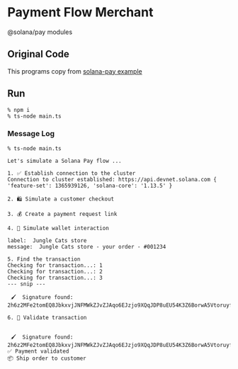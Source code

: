 # Payment Flow Merchant
@solana/pay modules

## Original Code
This programs copy from [solana-pay example](https://github.com/solana-labs/solana-pay/tree/master/core)

## Run
```
% npm i
% ts-node main.ts
```

### Message Log
```
% ts-node main.ts

Let's simulate a Solana Pay flow ...

1. ✅ Establish connection to the cluster
Connection to cluster established: https://api.devnet.solana.com { 'feature-set': 1365939126, 'solana-core': '1.13.5' }

2. 🛍 Simulate a customer checkout

3. 💰 Create a payment request link

4. 🔐 Simulate wallet interaction

label:  Jungle Cats store
message:  Jungle Cats store - your order - #001234

5. Find the transaction
Checking for transaction...: 1
Checking for transaction...: 2
Checking for transaction...: 3
--- snip ---

 🖌  Signature found:  2h6z2MFe2tomEQ8JbkxvjJNFMWkZJvZJAqo6EJzjo9XQqJDP8uEU54K3Z6BorwA5Vtoruyfny3gA5PokNtPNyiF5

6. 🔗 Validate transaction


 🖌  Signature found:  2h6z2MFe2tomEQ8JbkxvjJNFMWkZJvZJAqo6EJzjo9XQqJDP8uEU54K3Z6BorwA5Vtoruyfny3gA5PokNtPNyiF5
✅ Payment validated
📦 Ship order to customer
```